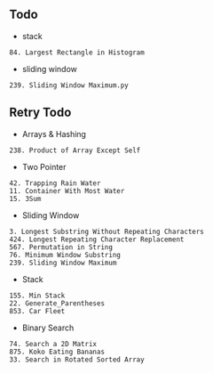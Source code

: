## Todo

- stack
```
84. Largest Rectangle in Histogram
```

- sliding window
```
239. Sliding Window Maximum.py
```

## Retry Todo

- Arrays & Hashing
```
238. Product of Array Except Self
```

- Two Pointer
```
42. Trapping Rain Water
11. Container With Most Water
15. 3Sum
```

- Sliding Window
```
3. Longest Substring Without Repeating Characters
424. Longest Repeating Character Replacement
567. Permutation in String
76. Minimum Window Substring
239. Sliding Window Maximum
```

- Stack
```
155. Min Stack
22. Generate_Parentheses
853. Car Fleet
```

- Binary Search
```
74. Search a 2D Matrix
875. Koko Eating Bananas
33. Search in Rotated Sorted Array
```